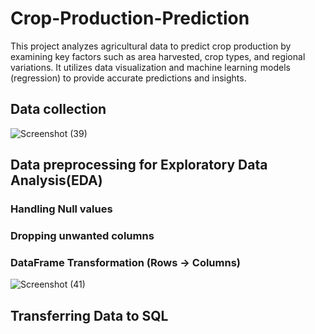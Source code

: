 # Crop-Production-Prediction
This project analyzes agricultural data to predict crop production by examining key factors such as area harvested, crop types, and regional variations. It utilizes data visualization and machine learning models (regression) to provide accurate predictions and insights.
## Data collection
![Screenshot (39)](https://github.com/user-attachments/assets/97a2ff36-1e9e-41d6-ba6a-6077e2f9f05e)
## Data preprocessing for  Exploratory Data Analysis(EDA) 
### Handling Null values
### Dropping unwanted columns
### DataFrame Transformation (Rows → Columns)
![Screenshot (41)](https://github.com/user-attachments/assets/2dbdc181-815f-43cf-8da7-0c19ab49d029)
## Transferring Data to SQL







